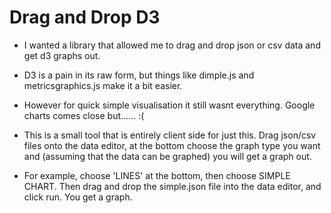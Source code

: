 # Drag and Drop D3

* I wanted a library that allowed me to drag and drop json or csv data and get d3 graphs out.
* D3 is a pain in its raw form, but things like dimple.js and metricsgraphics.js make it a bit easier.
* However for quick simple visualisation it still wasnt everything. Google charts comes close but...... :(

* This is a small tool that is entirely client side for just this.
Drag json/csv files onto the data editor, at the bottom choose the graph type you want and (assuming that the data can be graphed) you will get a graph out.

* For example, choose 'LINES' at the bottom, then choose SIMPLE CHART. Then drag and drop the simple.json file into the data editor, and click run. You get a graph.
